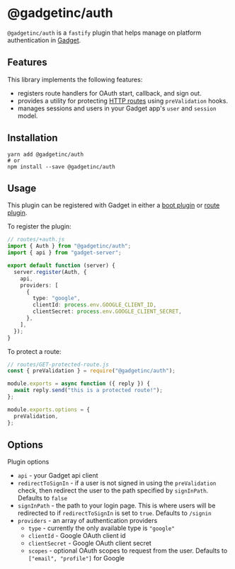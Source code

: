 # @gadgetinc/auth

`@gadgetinc/auth` is a `fastify` plugin that helps manage on platform authentication in [Gadget](https://gadget.dev).

## Features

This library implements the following features:

- registers route handlers for OAuth start, callback, and sign out.
- provides a utility for protecting [HTTP routes](https://docs.gadget.dev/guides/http-routes#http-routes) using `preValidation` hooks.
- manages sessions and users in your Gadget app's `user` and `session` model.

## Installation

```shell
yarn add @gadgetinc/auth
# or
npm install --save @gadgetinc/auth
```

## Usage

This plugin can be registered with Gadget in either a [boot plugin](https://docs.gadget.dev/guides/http-routes#boot-plugins) or [route plugin](https://docs.gadget.dev/guides/http-routes#what-routes-do-route-plugins-affect).

To register the plugin:

```typescript
// routes/+auth.js
import { Auth } from "@gadgetinc/auth";
import { api } from "gadget-server";

export default function (server) {
  server.register(Auth, {
    api,
    providers: [
      {
        type: "google",
        clientId: process.env.GOOGLE_CLIENT_ID,
        clientSecret: process.env.GOOGLE_CLIENT_SECRET,
      },
    ],
  });
}
```

To protect a route:

```typescript
// routes/GET-protected-route.js
const { preValidation } = require("@gadgetinc/auth");

module.exports = async function ({ reply }) {
  await reply.send("this is a protected route!");
};

module.exports.options = {
  preValidation,
};
```

## Options

Plugin options

- `api` - your Gadget api client
- `redirectToSignIn` - if a user is not signed in using the `preValidation` check, then redirect the user to the path specified by `signInPath`. Defaults to `false`
- `signInPath` - the path to your login page. This is where users will be redirected to if `redirectToSignIn` is set to `true`. Defaults to `/signin`
- `providers` - an array of authentication providers
  - `type` - currently the only available type is `"google"`
  - `clientId` - Google OAuth client id
  - `clientSecret` - Google OAuth client secret
  - `scopes` - optional OAuth scopes to request from the user. Defaults to `["email", "profile"]` for Google
